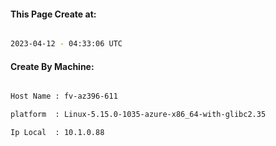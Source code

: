 
   
#### This Page Create at:

```bash

2023-04-12 - 04:33:06 UTC

```

#### Create By Machine:

```bash

Host Name : fv-az396-611

platform  : Linux-5.15.0-1035-azure-x86_64-with-glibc2.35

Ip Local  : 10.1.0.88

```

